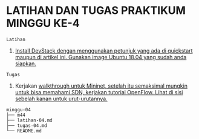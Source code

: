 # LATIHAN DAN TUGAS PRAKTIKUM MINGGU KE-4

```
Latihan
```
1. [Install DevStack dengan menggunakan petunjuk yang ada di quickstart maupun di artikel ini. Gunakan image Ubuntu 18.04 yang sudah anda siapkan.](latihan-04.md)
```
Tugas
```
1. Kerjakan [ walkthrough untuk Mininet, setelah itu semaksimal mungkin untuk bisa memahami SDN, kerjakan tutorial OpenFlow. Lihat di sisi sebelah kanan untuk urut-urutannya.](tugas-04.md)
```
minggu-04
├── m44
├── latihan-04.md
├── tugas-04.md
└── README.md
```
